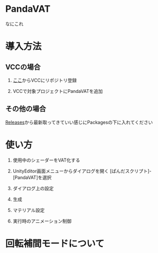# PandaVAT
なにこれ

# 導入方法
## VCCの場合
1. [ここ](https://pandanakami.github.io/vpm-package-list/install/)からVCCにリポジトリ登録

2. VCCで対象プロジェクトにPandaVATを追加

## その他の場合
[Releases](releases)から最新取ってきていい感じにPackagesの下に入れてください

# 使い方
1. 使用中のシェーダーをVAT化する

2. UnityEditor画面メニューからダイアログを開く
[ぱんだスクリプト]-[PandaVAT]を選択

3. ダイアログ上の設定

4. 生成

5. マテリアル設定

6. 実行時のアニメーション制御

# 回転補間モードについて

